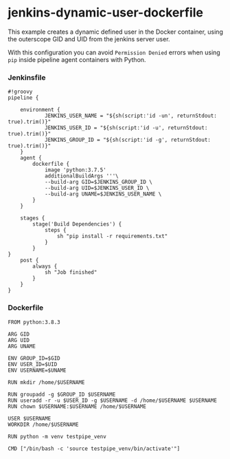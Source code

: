 # jenkins-dynamic-user-dockerfile

This example creates a dynamic defined user in the Docker container, using the outerscope GID and UID from the jenkins server user.

With this configuration you can avoid `Permission Denied` errors when using `pip` inside pipeline agent containers with Python.


### Jenkinsfile

    #!groovy
    pipeline {
    
        environment {
                JENKINS_USER_NAME = "${sh(script:'id -un', returnStdout: true).trim()}"
                JENKINS_USER_ID = "${sh(script:'id -u', returnStdout: true).trim()}"
                JENKINS_GROUP_ID = "${sh(script:'id -g', returnStdout: true).trim()}"
        }
        agent {
            dockerfile {
                image 'python:3.7.5'
                additionalBuildArgs '''\
                --build-arg GID=$JENKINS_GROUP_ID \
                --build-arg UID=$JENKINS_USER_ID \
                --build-arg UNAME=$JENKINS_USER_NAME \
            }
        }
    
        stages {
            stage('Build Dependencies') {
                steps {
                    sh "pip install -r requirements.txt"
                }
            }
    }
        post {
            always {
                sh "Job finished"
            }
        }
    }
    
### Dockerfile

    FROM python:3.8.3
    
    ARG GID
    ARG UID
    ARG UNAME
    
    ENV GROUP_ID=$GID
    ENV USER_ID=$UID
    ENV USERNAME=$UNAME
    
    RUN mkdir /home/$USERNAME
    
    RUN groupadd -g $GROUP_ID $USERNAME
    RUN useradd -r -u $USER_ID -g $USERNAME -d /home/$USERNAME $USERNAME
    RUN chown $USERNAME:$USERNAME /home/$USERNAME
    
    USER $USERNAME
    WORKDIR /home/$USERNAME
    
    RUN python -m venv testpipe_venv
    
    CMD ["/bin/bash -c 'source testpipe_venv/bin/activate'"]
